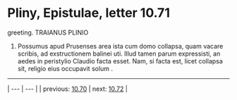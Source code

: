 # Pliny, Epistulae, letter 10.71

greeting. TRAIANUS PLINIO



1. Possumus apud Prusenses area ista cum domo collapsa, quam vacare scribis, ad exstructionem balinei uti. Illud tamen parum expressisti, an aedes in peristylio Claudio facta esset. Nam, si facta est, licet collapsa sit, religio eius occupavit solum .



---

| --- | --- |
| previous: [10.70](../10.70/) | next: [10.72](../10.72/) |